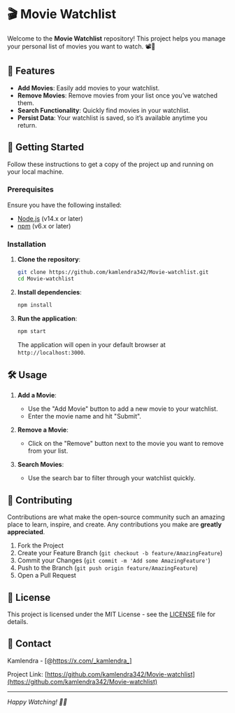 

# 🎬 Movie Watchlist

Welcome to the **Movie Watchlist** repository! This project helps you manage your personal list of movies you want to watch. 📽️🎉

## 🌟 Features

- **Add Movies**: Easily add movies to your watchlist.
- **Remove Movies**: Remove movies from your list once you’ve watched them.
- **Search Functionality**: Quickly find movies in your watchlist.
- **Persist Data**: Your watchlist is saved, so it’s available anytime you return.

## 🚀 Getting Started

Follow these instructions to get a copy of the project up and running on your local machine.

### Prerequisites

Ensure you have the following installed:

- [Node.js](https://nodejs.org/) (v14.x or later)
- [npm](https://www.npmjs.com/) (v6.x or later)

### Installation

1. **Clone the repository**:
    ```sh
    git clone https://github.com/kamlendra342/Movie-watchlist.git
    cd Movie-watchlist
    ```

2. **Install dependencies**:
    ```sh
    npm install
    ```

3. **Run the application**:
    ```sh
    npm start
    ```

    The application will open in your default browser at `http://localhost:3000`.

## 🛠️ Usage

1. **Add a Movie**:
   - Use the "Add Movie" button to add a new movie to your watchlist.
   - Enter the movie name and hit "Submit".

2. **Remove a Movie**:
   - Click on the "Remove" button next to the movie you want to remove from your list.

3. **Search Movies**:
   - Use the search bar to filter through your watchlist quickly.

## 🤝 Contributing

Contributions are what make the open-source community such an amazing place to learn, inspire, and create. Any contributions you make are **greatly appreciated**.

1. Fork the Project
2. Create your Feature Branch (`git checkout -b feature/AmazingFeature`)
3. Commit your Changes (`git commit -m 'Add some AmazingFeature'`)
4. Push to the Branch (`git push origin feature/AmazingFeature`)
5. Open a Pull Request

## 📄 License

This project is licensed under the MIT License - see the [LICENSE](LICENSE) file for details.

## 💬 Contact

Kamlendra - [@https://x.com/_kamlendra_]

Project Link: [https://github.com/kamlendra342/Movie-watchlist](https://github.com/kamlendra342/Movie-watchlist)

---

*Happy Watching! 🎥🍿*
